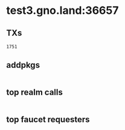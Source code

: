 # test3.gno.land:36657

## TXs
```
1751
```

## addpkgs
```
```

## top realm calls
```
```

## top faucet requesters
```
```

